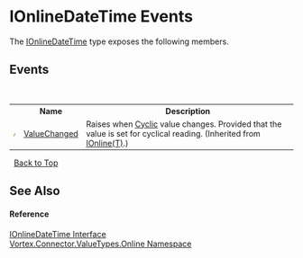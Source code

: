 # IOnlineDateTime Events
 

The <a href="T_Vortex_Connector_ValueTypes_Online_IOnlineDateTime.md">IOnlineDateTime</a> type exposes the following members.


## Events
&nbsp;<table><tr><th></th><th>Name</th><th>Description</th></tr><tr><td>![Public event](media/pubevent.gif "Public event")</td><td><a href="E_Vortex_Connector_ValueTypes_Online_IOnline_1_ValueChanged.md">ValueChanged</a></td><td>
Raises when <a href="P_Vortex_Connector_ValueTypes_Online_IOnline_1_Cyclic.md">Cyclic</a> value changes. Provided that the value is set for cyclical reading.
 (Inherited from <a href="T_Vortex_Connector_ValueTypes_Online_IOnline_1.md">IOnline(T)</a>.)</td></tr></table>&nbsp;
<a href="#ionlinedatetime-events">Back to Top</a>

## See Also


#### Reference
<a href="T_Vortex_Connector_ValueTypes_Online_IOnlineDateTime.md">IOnlineDateTime Interface</a><br /><a href="N_Vortex_Connector_ValueTypes_Online.md">Vortex.Connector.ValueTypes.Online Namespace</a><br />